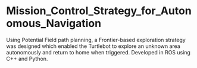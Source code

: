# Mission_Control_Strategy_for_Autonomous_Navigation

Using Potential Field path planning, a Frontier-based exploration strategy was designed which enabled the Turtlebot to explore an unknown area autonomously and return to home when triggered. Developed in ROS using C++ and Python.
